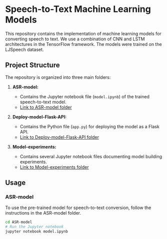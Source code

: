 # Speech-to-Text Machine Learning Models

This repository contains the implementation of machine learning models for converting speech to text. We use a combination of CNN and LSTM architectures in the TensorFlow framework. The models were trained on the LJSpeech dataset.

## Project Structure

The repository is organized into three main folders:

1. **ASR-model:**
   - Contains the Jupyter notebook file (`model.ipynb`) of the trained speech-to-text model.
   - [Link to ASR-model folder](./ASR-model)

2. **Deploy-model-Flask-API:**
   - Contains the Python file (`app.py`) for deploying the model as a Flask API.
   - [Link to Deploy-model-Flask-API folder](./Deploy-model-Flask-API)

3. **Model-experiments:**
   - Contains several Jupyter notebook files documenting model building experiments.
   - [Link to Model-experiments folder](./Model-experiments)

## Usage

### ASR-model

To use the pre-trained model for speech-to-text conversion, follow the instructions in the ASR-model folder.

```bash
cd ASR-model
# Run the Jupyter notebook
jupyter notebook model.ipynb

